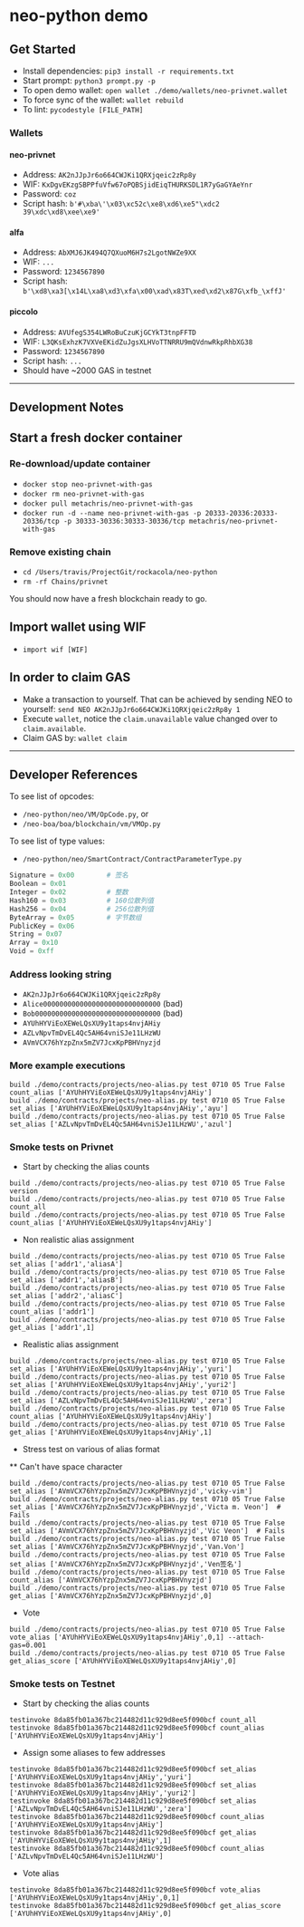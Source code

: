 # neo-python demo

## Get Started

* Install dependencies: `pip3 install -r requirements.txt`
* Start prompt: `python3 prompt.py -p`
* To open demo wallet: `open wallet ./demo/wallets/neo-privnet.wallet`
* To force sync of the wallet: `wallet rebuild`
* To lint: `pycodestyle [FILE_PATH]`

### Wallets

#### neo-privnet

* Address: `AK2nJJpJr6o664CWJKi1QRXjqeic2zRp8y`
* WIF: `KxDgvEKzgSBPPfuVfw67oPQBSjidEiqTHURKSDL1R7yGaGYAeYnr`
* Password: `coz`
* Script hash: `b'#\xba\'\x03\xc52c\xe8\xd6\xe5"\xdc2 39\xdc\xd8\xee\xe9'`

#### alfa

* Address: `AbXMJ6JK494Q7QXuoM6H7s2LgotNWZe9XX`
* WIF: `...`
* Password: `1234567890`
* Script hash: `b'\xd8\xa3[\x14L\xa8\xd3\xfa\x00\xad\x83T\xed\xd2\x87G\xfb_\xffJ'`

#### piccolo

* Address: `AVUfegS354LWRoBuCzuKjGCYkT3tnpFFTD`
* WIF: `L3QKsExhzK7VXVeEKidZuJgsXLHVoTTNRRU9mQVdnwRkpRhbXG38`
* Password: `1234567890`
* Script hash: `...`
* Should have ~2000 GAS in testnet

---

## Development Notes

## Start a fresh docker container

### Re-download/update container

* `docker stop neo-privnet-with-gas`
* `docker rm neo-privnet-with-gas`
* `docker pull metachris/neo-privnet-with-gas`
* `docker run -d --name neo-privnet-with-gas -p 20333-20336:20333-20336/tcp -p 30333-30336:30333-30336/tcp metachris/neo-privnet-with-gas`

### Remove existing chain

* `cd /Users/travis/ProjectGit/rockacola/neo-python`
* `rm -rf Chains/privnet`

You should now have a fresh blockchain ready to go.


## Import wallet using WIF

* `import wif [WIF]`

## In order to claim GAS

* Make a transaction to yourself. That can be achieved by sending NEO to yourself: `send NEO AK2nJJpJr6o664CWJKi1QRXjqeic2zRp8y 1`
* Execute `wallet`, notice the `claim.unavailable` value changed over to `claim.available`.
* Claim GAS by: `wallet claim`

---

## Developer References

To see list of opcodes:

* `/neo-python/neo/VM/OpCode.py`, or
* `/neo-boa/boa/blockchain/vm/VMOp.py`

To see list of type values:

* `/neo-python/neo/SmartContract/ContractParameterType.py`

``` py
Signature = 0x00        # 签名
Boolean = 0x01
Integer = 0x02          # 整数
Hash160 = 0x03          # 160位散列值
Hash256 = 0x04          # 256位散列值
ByteArray = 0x05        # 字节数组
PublicKey = 0x06
String = 0x07
Array = 0x10
Void = 0xff
```

### Address looking string

* `AK2nJJpJr6o664CWJKi1QRXjqeic2zRp8y`
* `Alice00000000000000000000000000000` (bad)
* `Bob0000000000000000000000000000000` (bad)
* `AYUhHYViEoXEWeLQsXU9y1taps4nvjAHiy`
* `AZLvNpvTmDvEL4Qc5AH64vniSJe11LHzWU`
* `AVmVCX76hYzpZnx5mZV7JcxKpPBHVnyzjd`

### More example executions

```
build ./demo/contracts/projects/neo-alias.py test 0710 05 True False count_alias ['AYUhHYViEoXEWeLQsXU9y1taps4nvjAHiy']
build ./demo/contracts/projects/neo-alias.py test 0710 05 True False set_alias ['AYUhHYViEoXEWeLQsXU9y1taps4nvjAHiy','ayu']
build ./demo/contracts/projects/neo-alias.py test 0710 05 True False set_alias ['AZLvNpvTmDvEL4Qc5AH64vniSJe11LHzWU','azul']
```

### Smoke tests on Privnet

* Start by checking the alias counts

```
build ./demo/contracts/projects/neo-alias.py test 0710 05 True False version
build ./demo/contracts/projects/neo-alias.py test 0710 05 True False count_all
build ./demo/contracts/projects/neo-alias.py test 0710 05 True False count_alias ['AYUhHYViEoXEWeLQsXU9y1taps4nvjAHiy']
```

* Non realistic alias assignment

```
build ./demo/contracts/projects/neo-alias.py test 0710 05 True False set_alias ['addr1','aliasA']
build ./demo/contracts/projects/neo-alias.py test 0710 05 True False set_alias ['addr1','aliasB']
build ./demo/contracts/projects/neo-alias.py test 0710 05 True False set_alias ['addr2','aliasC']
build ./demo/contracts/projects/neo-alias.py test 0710 05 True False count_alias ['addr1']
build ./demo/contracts/projects/neo-alias.py test 0710 05 True False get_alias ['addr1',1]
```

* Realistic alias assignment

```
build ./demo/contracts/projects/neo-alias.py test 0710 05 True False set_alias ['AYUhHYViEoXEWeLQsXU9y1taps4nvjAHiy','yuri']
build ./demo/contracts/projects/neo-alias.py test 0710 05 True False set_alias ['AYUhHYViEoXEWeLQsXU9y1taps4nvjAHiy','yuri2']
build ./demo/contracts/projects/neo-alias.py test 0710 05 True False set_alias ['AZLvNpvTmDvEL4Qc5AH64vniSJe11LHzWU','zera']
build ./demo/contracts/projects/neo-alias.py test 0710 05 True False count_alias ['AYUhHYViEoXEWeLQsXU9y1taps4nvjAHiy']
build ./demo/contracts/projects/neo-alias.py test 0710 05 True False get_alias ['AYUhHYViEoXEWeLQsXU9y1taps4nvjAHiy',1]
```

* Stress test on various of alias format

** Can't have space character

```
build ./demo/contracts/projects/neo-alias.py test 0710 05 True False set_alias ['AVmVCX76hYzpZnx5mZV7JcxKpPBHVnyzjd','vicky-vim']
build ./demo/contracts/projects/neo-alias.py test 0710 05 True False set_alias ['AVmVCX76hYzpZnx5mZV7JcxKpPBHVnyzjd','Victa m. Veon']  # Fails
build ./demo/contracts/projects/neo-alias.py test 0710 05 True False set_alias ['AVmVCX76hYzpZnx5mZV7JcxKpPBHVnyzjd','Vic Veon']  # Fails
build ./demo/contracts/projects/neo-alias.py test 0710 05 True False set_alias ['AVmVCX76hYzpZnx5mZV7JcxKpPBHVnyzjd','Van.Von']
build ./demo/contracts/projects/neo-alias.py test 0710 05 True False set_alias ['AVmVCX76hYzpZnx5mZV7JcxKpPBHVnyzjd','Ven签名']
build ./demo/contracts/projects/neo-alias.py test 0710 05 True False count_alias ['AVmVCX76hYzpZnx5mZV7JcxKpPBHVnyzjd']
build ./demo/contracts/projects/neo-alias.py test 0710 05 True False get_alias ['AVmVCX76hYzpZnx5mZV7JcxKpPBHVnyzjd',0]
```

* Vote

```
build ./demo/contracts/projects/neo-alias.py test 0710 05 True False vote_alias ['AYUhHYViEoXEWeLQsXU9y1taps4nvjAHiy',0,1] --attach-gas=0.001
build ./demo/contracts/projects/neo-alias.py test 0710 05 True False get_alias_score ['AYUhHYViEoXEWeLQsXU9y1taps4nvjAHiy',0]
```

### Smoke tests on Testnet

* Start by checking the alias counts

```
testinvoke 8da85fb01a367bc214482d11c929d8ee5f090bcf count_all
testinvoke 8da85fb01a367bc214482d11c929d8ee5f090bcf count_alias ['AYUhHYViEoXEWeLQsXU9y1taps4nvjAHiy']
```

* Assign some aliases to few addresses

```
testinvoke 8da85fb01a367bc214482d11c929d8ee5f090bcf set_alias ['AYUhHYViEoXEWeLQsXU9y1taps4nvjAHiy','yuri']
testinvoke 8da85fb01a367bc214482d11c929d8ee5f090bcf set_alias ['AYUhHYViEoXEWeLQsXU9y1taps4nvjAHiy','yuri2']
testinvoke 8da85fb01a367bc214482d11c929d8ee5f090bcf set_alias ['AZLvNpvTmDvEL4Qc5AH64vniSJe11LHzWU','zera']
testinvoke 8da85fb01a367bc214482d11c929d8ee5f090bcf count_alias ['AYUhHYViEoXEWeLQsXU9y1taps4nvjAHiy']
testinvoke 8da85fb01a367bc214482d11c929d8ee5f090bcf get_alias ['AYUhHYViEoXEWeLQsXU9y1taps4nvjAHiy',1]
testinvoke 8da85fb01a367bc214482d11c929d8ee5f090bcf count_alias ['AZLvNpvTmDvEL4Qc5AH64vniSJe11LHzWU']
```

* Vote alias

```
testinvoke 8da85fb01a367bc214482d11c929d8ee5f090bcf vote_alias ['AYUhHYViEoXEWeLQsXU9y1taps4nvjAHiy',0,1]
testinvoke 8da85fb01a367bc214482d11c929d8ee5f090bcf get_alias_score ['AYUhHYViEoXEWeLQsXU9y1taps4nvjAHiy',0]
```
